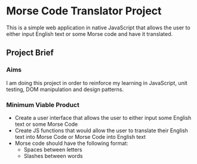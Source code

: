 # Morse Code Translator Project

This is a simple web application in native JavaScript that allows the user to
either input English text or some Morse code and have it translated.

## Project Brief

### Aims

I am doing this project in order to reinforce my learning in JavaScript, unit
testing, DOM manipulation and design patterns.

### Minimum Viable Product

-   Create a user interface that allows the user to either input some English
    text or some Morse Code
-   Create JS functions that would allow the user to translate their English
    text into Morse Code or Morse Code into English text
-   Morse code should have the following format:
    -   Spaces between letters
    -   Slashes between words

